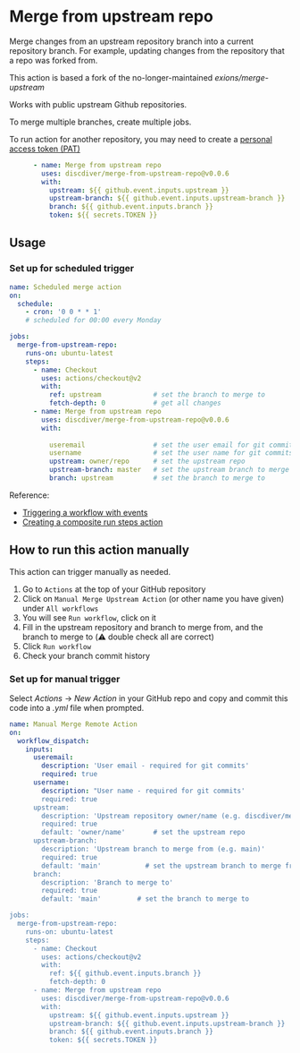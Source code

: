 # Merge from upstream repo
Merge changes from an upstream repository branch into a current repository branch. For example, updating changes from the repository that a repo was forked from.

This action is based a fork of the no-longer-maintained *exions/merge-upstream*


Works with public upstream Github repositories.

To merge multiple branches, create multiple jobs.

To run action for another repository, you may need to create a [personal access token (PAT)](https://docs.github.com/en/github/authenticating-to-github/creating-a-personal-access-token)
```yaml
      - name: Merge from upstream repo
        uses: discdiver/merge-from-upstream-repo@v0.0.6
        with:
          upstream: ${{ github.event.inputs.upstream }}
          upstream-branch: ${{ github.event.inputs.upstream-branch }}
          branch: ${{ github.event.inputs.branch }}
          token: ${{ secrets.TOKEN }}
```

## Usage

### Set up for scheduled trigger

```yaml
name: Scheduled merge action
on: 
  schedule:
    - cron: '0 0 * * 1'
    # scheduled for 00:00 every Monday

jobs:
  merge-from-upstream-repo:
    runs-on: ubuntu-latest
    steps: 
      - name: Checkout
        uses: actions/checkout@v2
        with:
          ref: upstream             # set the branch to merge to
          fetch-depth: 0            # get all changes
      - name: Merge from upstream repo
        uses: discdiver/merge-from-upstream-repo@v0.0.6
        with:
          
          useremail                 # set the user email for git commits
          username                  # set the user name for git commits
          upstream: owner/repo      # set the upstream repo
          upstream-branch: master   # set the upstream branch to merge from
          branch: upstream          # set the branch to merge to


```



Reference: 
- [Triggering a workflow with events](https://docs.github.com/en/actions/configuring-and-managing-workflows/configuring-a-workflow#triggering-a-workflow-with-events)
- [Creating a composite run steps action](https://docs.github.com/en/actions/creating-actions/creating-a-composite-run-steps-action)

## How to run this action manually

This action can trigger manually as needed. 

1. Go to `Actions` at the top of your GitHub repository
2. Click on `Manual Merge Upstream Action` (or other name you have given) under `All workflows`
3. You will see `Run workflow`, click on it
4. Fill in the upstream repository and branch to merge from, and the branch to merge to (⚠️ double check all are correct)
5. Click `Run workflow`
6. Check your branch commit history

### Set up for manual trigger
Select *Actions* -> *New Action* in your GitHub repo and copy and commit this code into a *.yml* file when prompted.

```yaml
name: Manual Merge Remote Action
on: 
  workflow_dispatch:
    inputs:
      useremail: 
        description: 'User email - required for git commits'
        required: true
      username:
        description: "User name - required for git commits'
        required: true
      upstream:
        description: 'Upstream repository owner/name (e.g. discdiver/merge-from-upstream-repo)'
        required: true
        default: 'owner/name'       # set the upstream repo
      upstream-branch:
        description: 'Upstream branch to merge from (e.g. main)'
        required: true
        default: 'main'           # set the upstream branch to merge from
      branch:
        description: 'Branch to merge to'
        required: true
        default: 'main'         # set the branch to merge to

jobs:
  merge-from-upstream-repo:
    runs-on: ubuntu-latest
    steps: 
      - name: Checkout
        uses: actions/checkout@v2
        with:
          ref: ${{ github.event.inputs.branch }}
          fetch-depth: 0 
      - name: Merge from upstream repo
        uses: discdiver/merge-from-upstream-repo@v0.0.6
        with:
          upstream: ${{ github.event.inputs.upstream }}
          upstream-branch: ${{ github.event.inputs.upstream-branch }}
          branch: ${{ github.event.inputs.branch }}
          token: ${{ secrets.TOKEN }}
```
